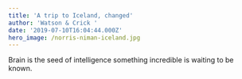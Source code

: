 ```yaml
---
title: 'A trip to Iceland, changed'
author: 'Watson & Crick '
date: '2019-07-10T16:04:44.000Z'
hero_image: /norris-niman-iceland.jpg
---
```


Brain is the seed of intelligence something incredible is waiting to be known.

